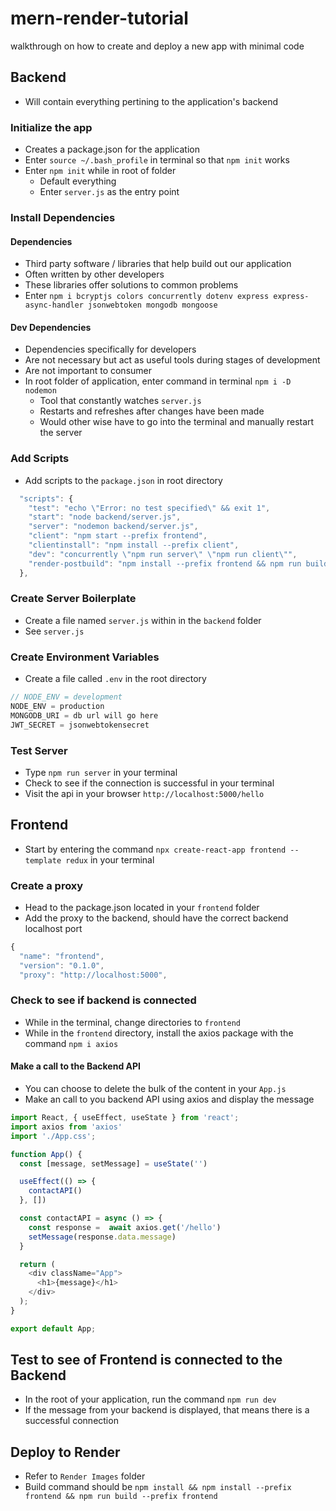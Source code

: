 # mern-render-tutorial
walkthrough on how to create and deploy a new app with minimal code

## Backend
- Will contain everything pertining to the application's backend

### Initialize the app
- Creates a package.json for the application
- Enter `source ~/.bash_profile` in terminal so that `npm init` works
- Enter `npm init` while in root of folder
    - Default everything
    - Enter `server.js` as the entry point

### Install Dependencies
#### Dependencies
- Third party software / libraries that help build out our application
- Often written by other developers
- These libraries offer solutions to common problems
- Enter `npm i bcryptjs colors concurrently dotenv express express-async-handler jsonwebtoken mongodb mongoose`

#### Dev Dependencies
- Dependencies specifically for developers
- Are not necessary but act as useful tools during stages of development
- Are not important to consumer
- In root folder of application, enter command in terminal `npm i -D nodemon`
    - Tool that constantly watches `server.js`
    - Restarts and refreshes after changes have been made
    - Would other wise have to go into the terminal and manually restart the server

### Add Scripts
- Add scripts to the `package.json` in root directory

```js
  "scripts": {
    "test": "echo \"Error: no test specified\" && exit 1",
    "start": "node backend/server.js",
    "server": "nodemon backend/server.js",
    "client": "npm start --prefix frontend",
    "clientinstall": "npm install --prefix client",
    "dev": "concurrently \"npm run server\" \"npm run client\"",
    "render-postbuild": "npm install --prefix frontend && npm run build --prefix frontend"
  },
```

### Create Server Boilerplate
- Create a file named `server.js` within in the `backend` folder
- See `server.js`

### Create Environment Variables
- Create a file called `.env` in the root directory

```js
// NODE_ENV = development
NODE_ENV = production
MONGODB_URI = db url will go here
JWT_SECRET = jsonwebtokensecret
```

### Test Server
- Type `npm run server` in your terminal
- Check to see if the connection is successful in your terminal
- Visit the api in your browser `http://localhost:5000/hello`

## Frontend
- Start by entering the command `npx create-react-app frontend --template redux` in your terminal

### Create a proxy
- Head to the package.json located in your `frontend` folder
- Add the proxy to the backend, should have the correct backend localhost port

```js
{
  "name": "frontend",
  "version": "0.1.0",
  "proxy": "http://localhost:5000",
```

### Check to see if backend is connected
- While in the terminal, change directories to `frontend`
- While in the `frontend` directory, install the axios package with the command `npm i axios`

#### Make a call to the Backend API
- You can choose to delete the bulk of the content in your `App.js`
- Make an call to you backend API using axios and display the message

```js
import React, { useEffect, useState } from 'react';
import axios from 'axios'
import './App.css';

function App() {
  const [message, setMessage] = useState('')

  useEffect(() => {
    contactAPI()
  }, [])

  const contactAPI = async () => {
    const response =  await axios.get('/hello')
    setMessage(response.data.message)
  }

  return (
    <div className="App">
      <h1>{message}</h1>
    </div>
  );
}

export default App;
```

## Test to see of Frontend is connected to the Backend
- In the root of your application, run the command `npm run dev`
- If the message from your backend is displayed, that means there is a successful connection

## Deploy to Render
- Refer to `Render Images` folder
- Build command should be `npm install && npm install --prefix frontend && npm run build --prefix frontend`